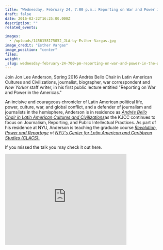 ```yaml
---
title: "Wednesday, February 24, 7:00 p.m.: Reporting on War and Power in the Americas"
draft: false
date: 2016-02-22T16:25:00.000Z
description: ""
related_events:

images:
  - /uploads/1456158175052_JLA-by-Esther-Vargas.jpg
image_credit: "Esther Vargas"
image_position: "center"
files:
weight:
_slug: wednesday-february-24-700-pm-reporting-on-war-and-power-in-the-americas
---
```


Join Jon Lee Anderson, Spring 2016 Andrés Bello Chair in Latin American Cultures and Civilizations, journalist, biographer, war correspondent and _New Yorker_ staff writer, in his first public lecture entitled "Reporting on War and Power in the Americas."

An incisive and courageous chronicler of Latin American political life, power, culture, war, and global conflict, and a defender of journalism and journalists in the hemisphere, Anderson is in residence as [_Andrés Bello Chair in Latin American Cultures and Civilizations_](http://www.kjcc.org/chairs/andr%C3%A9s-bello-chair-in-latin-american-cultures-and-civilizations/)as the KJCC continues to focus on Journalism, Reporting, and Public Intellectual Practices. As part of his residence at NYU, Anderson is teaching the graduate course [_Revolution, Power and Reportage_](http://clacs.as.nyu.edu/object/clacs.graduate.courses.spring2016#seminars) _at_ _[NYU's Center for Latin American and Caribbean Studies (CLACS).](http://clacs.as.nyu.edu/page/home)_

If you missed the talk you may check it out here.

<iframe id="kaltura_player" src="https://cdnapisec.kaltura.com/p/1674401/sp/167440100/embedIframeJs/uiconf_id/23435151/partner_id/1674401?iframeembed=true&amp;playerId=kaltura_player&amp;entry_id=1_wj5999np&amp;flashvars[akamaiHD.loadingPolicy]=preInitialize&amp;flashvars[akamaiHD.asyncInit]=true&amp;flashvars[twoPhaseManifest]=true&amp;flashvars[streamerType]=hdnetworkmanifest&amp;flashvars[leadWithHTML5]=true&amp;flashvars[sideBarContainer.plugin]=true&amp;flashvars[sideBarContainer.position]=left&amp;flashvars[sideBarContainer.clickToClose]=true&amp;flashvars[chapters.plugin]=true&amp;flashvars[chapters.layout]=vertical&amp;flashvars[chapters.thumbnailRotator]=false&amp;flashvars[streamSelector.plugin]=true&amp;flashvars[EmbedPlayer.SpinnerTarget]=videoHolder&amp;flashvars[dualScreen.plugin]=true&amp;&amp;wid=1_fkte4x8x" width="400" height="300" allowfullscreen="" webkitallowfullscreen="" mozallowfullscreen="" frameborder="0"></iframe>

